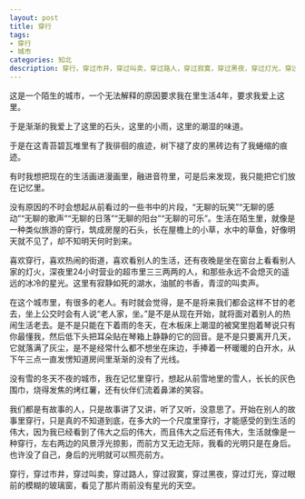 ```yaml
---
layout: post
title: 穿行
tags:
- 穿行
- 城市
categories: 知北
description: 穿行，穿过市井，穿过叫卖，穿过路人，穿过寂寞，穿过黑夜，穿过灯光，穿过眼前的模糊的玻璃窗，看见了那片雨前没有星光的天空。 
---
```

这是一个陌生的城市，一个无法解释的原因要求我在里生活4年，要求我爱上这里。
 
于是渐渐的我爱上了这里的石头，这里的小雨，这里的潮湿的味道。 

于是在这青苔碧瓦堆里有了我徘徊的痕迹，树下褪了皮的黑砖边有了我蜷缩的痕迹。
 
有时我想把现在的生活画进漫画里，融进音符里，可是后来发现，我只能把它们放在记忆里。
 
没有原因的不时会想起从前看过的一些书中的片段，“无聊的玩笑”“无聊的感动”“无聊的歌声”“无聊的日落”“无聊的阳台”“无聊的可乐”。生活在陌生里，就像是一种类似旅游的穿行，筑成房屋的石头，长在屋檐上的小草，水中的草鱼，好像明天就不见了，却不知明天何时到来。 

喜欢穿行，喜欢热闹的街道，喜欢看别人的生活，还有夜晚是坐在窗台上看看别人家的灯火，深夜里24小时营业的超市里三三两两的人，和那些永远不会熄灭的遥远的冰冷的星光。这里有寂静如死的湖水，油腻的书香，青涩的叫卖声。 

在这个城市里，有很多的老人。有时就会觉得，是不是将来我们都会这样不甘的老去，坐上公交时会有人说“老人家，坐。”是不是从现在开始，就将面对着别人的热闹生活老去。是不是只能在下着雨的冬天，在木板床上潮湿的被窝里抱着琴说只有你最懂我，然后低下头把耳朵贴在琴箱上静静的它的回音。是不是只要离开几天，它就落满了灰尘，是不是经常什么都不想坐在床边，手捧着一杯暖暖的白开水，从下午三点一直发愣知道房间里渐渐的没有了光线。 

没有雪的冬天不夜的城市，我在记忆里穿行，想起从前雪地里的雪人，长长的灰色围巾，烧得发焦的烤红薯，还有伙伴们流着鼻涕的笑容。 

我们都是有故事的人，只是故事讲了又讲，听了又听，没意思了。开始在别人的故事里穿行，只是真的不知道到底，在多大的一个尺度里穿行，才能感受的到生活的伟大，因为我已经看到了伟大之后的伟大，而且伟大之后还有伟大，生活就像是一种穿行，左右两边的风景浮光掠影，而前方又无边无际，我看的光明只是在身后。也许没了自己，身后的光明就可以照亮前方。 

穿行，穿过市井，穿过叫卖，穿过路人，穿过寂寞，穿过黑夜，穿过灯光，穿过眼前的模糊的玻璃窗，看见了那片雨前没有星光的天空。 
